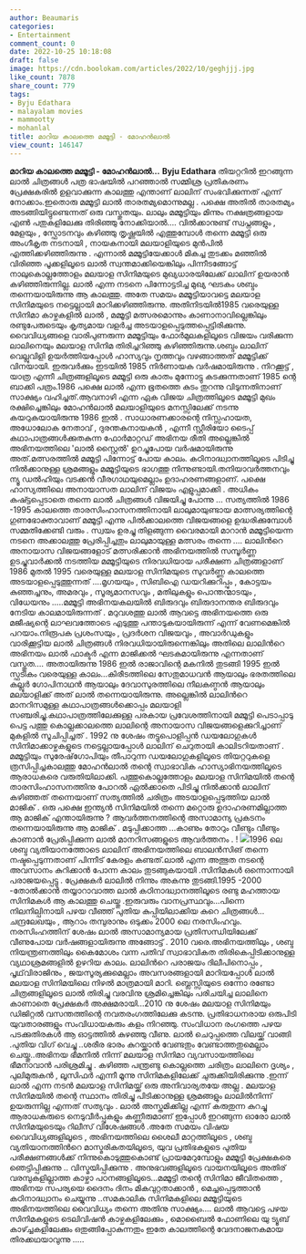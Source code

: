 ```yaml
---
author: Beaumaris
categories:
- Entertainment
comment_count: 0
date: 2022-10-25 10:18:08
draft: false
image: https://cdn.boolokam.com/articles/2022/10/geghjjj.jpg
like_count: 7878
share_count: 779
tags:
- Byju Edathara
- malayalam movies
- mammootty
- mohanlal
title: മാറിയ കാലത്തെ മമ്മൂട്ടി - മോഹൻലാൽ
view_count: 146147
---
```


**മാറിയ കാലത്തെ മമ്മൂട്ടി - മോഹൻലാൽ...** **Byju Edathara** തിയറ്ററിൽ ഇറങ്ങുന്ന ലാൽ ചിത്രങ്ങൾ പത്ര ഭാഷയിൽ പറഞ്ഞാൽ സമ്മിശ്ര പ്രതികരണം പ്രേക്ഷകരിൽ ഉളവാക്കുന്ന കാലത്തു എന്താണ് ലാലിന് സംഭവിക്കുന്നത് എന്ന് നോക്കാം.ഇതൊരു മമ്മൂട്ടി ലാൽ താരതമ്യമൊന്നുമല്ല . പക്ഷെ അതിൽ താരതമ്യം അടങ്ങിയിട്ടുണ്ടെന്നത് ഒരു വസ്തുതയും. ലാലും മമ്മൂട്ടിയും മിന്നും നക്ഷത്രങ്ങളായ എൺ പതുകളിലേക്കു തിരിഞ്ഞു നോക്കിയാൽ.... വിൽക്കാനുണ്ട് സ്വപ്നങ്ങളും , മേളയും , സ്ഫോടനവും കഴിഞ്ഞു തൃഷ്ണയിൽ എത്തുമ്പോൾ തന്നെ മമ്മൂട്ടി ഒരു അംഗീകൃത നടനായി , നായകനായി മലയാളിയുടെ മുൻപിൽ എത്തിക്കഴിഞ്ഞിരുന്നു . എന്നാൽ മമ്മൂട്ടിയേക്കാൾ മികച്ച തുടക്കം മഞ്ഞിൽ വിരിഞ്ഞ പൂക്കളിലൂടെ ലാൽ സ്വന്തമാക്കിയെങ്കിലും പിന്നീടങ്ങോട്ട് നാലുകൊല്ലത്തോളം മലയാള സിനിമയുടെ മുഖ്യധാരയിലേക്ക് ലാലിന് ഉയരാൻ കഴിഞ്ഞിരുന്നില്ല. ലാൽ എന്ന നടനെ പിന്നോട്ടടിച്ച മുഖ്യ ഘടകം ശബ്ദം തന്നെയായിരുന്നു ആ കാലത്തു. അതേ സമയം മമ്മൂട്ടിയാവട്ടെ മലയാള സിനിമയുടെ നട്ടെല്ലായി മാറിക്കഴിഞ്ഞിരുന്നു. അതിനിടയിൽ1985 വരെയുള്ള സിനിമാ കാഴ്ചകളിൽ ലാൽ , മമ്മൂട്ടി മത്സരമൊന്നും കാണാനാവില്ലെങ്കിലും രണ്ടുപേരുടെയും കൃത്യമായ വളർച്ച അടയാളപ്പെടുത്തപ്പെട്ടിരിക്കുന്നു. വൈവിധ്യങ്ങളെ വാരിപുണരുന്ന മമ്മൂട്ടിയും ഫോർമുലകളിലൂടെ വിജയം വരിക്കുന്ന ലാലിനെയും മലയാള സിനിമ തിരിച്ചറിഞ്ഞു കഴിഞ്ഞിരുന്നു.ശബ്ദം ലാലിന് വെല്ലുവിളി ഉയർത്തിയപ്പോൾ ഹാസ്യവും നൃത്തവും വഴങ്ങാത്തത് മമ്മൂട്ടിക്ക് വിനയായി. ഇരുവർക്കും ഇടയിൽ 1985 നിർണായക വർഷമായിരുന്നു . നിറക്കൂട്ട് , യാത്ര എന്നീ ചിത്രങ്ങളിലൂടെ മമ്മൂട്ടി ഒരു കാതം മുന്നോട്ടു കടക്കുന്നതാണ് 1985 ന്റെ ബാക്കി പത്രം.1986 പക്ഷെ ലാൽ എന്ന ഭൂതത്തെ കുടം തുറന്നു വിടുന്നതിനാണ് സാക്ഷ്യം വഹിച്ചത്.ആവനാഴി എന്ന ഏക വിജയ ചിത്രത്തിലൂടെ മമ്മൂട്ടി മുഖം രക്ഷിച്ചെങ്കിലും മോഹൻലാൽ മലയാളിയുടെ മനസ്സിലേക്ക് നടന്നു കയറുകയായിരുന്നു 1986 ഇൽ . സാധാരണക്കാരന്റെ നിസ്സഹായത, അധോലോക നേതാവ് , ദുരന്തകനായകൻ , എന്നീ സ്റ്റീരിയോ ടൈപ്പ് കഥാപാത്രങ്ങൾക്കുതകുന്ന ഫോർമാറ്റഡ് അഭിനയ രീതി അല്ലെങ്കിൽ അഭിനയത്തിലെ 'ലാൽ സ്റ്റൈൽ' ഉറച്ചുപോയ വർഷമായിരുന്നു അത്.മത്സരത്തിൽ മമ്മൂട്ടി പിന്നോട്ട് പോയ കാലം. കഠിനാദ്ധ്വാനത്തിലൂടെ പിടിച്ചു നിൽക്കാനുള്ള ശ്രമങ്ങളും മമ്മൂട്ടിയുടെ ഭാഗത്തു നിന്നുണ്ടായി.തനിയാവർത്തനവും ന്യൂ ഡൽഹിയും വടക്കൻ വീരഗാഥയുമെല്ലാം ഉദാഹരണങ്ങളാണ്. പക്ഷെ ഹാസ്യത്തിലെ അനായാസത ലാലിന് വിജയം എളുപ്പമാക്കി . അധികം കഷ്ട്ടപ്പെടാതെ തന്നെ ലാൽ ചിത്രങ്ങൾ വിജയിച്ചു പോന്നു ... സത്യത്തിൽ 1986 -1995 കാലത്തെ താരസിംഹാസനത്തിനായി ലാലുമായുണ്ടായ മാത്സര്യത്തിന്റെ ഗുണഭോക്താവാണ്‌ മമ്മൂട്ടി എന്നു പിൽക്കാലത്തെ വിജയങ്ങളെ ഉദ്ധരിക്കുമ്പോൾ സമ്മതിക്കേണ്ടി വരും . സ്വയം ഉരച്ചു തിളങ്ങുന്ന വൈരമായി മാറാൻ മമ്മൂട്ടിയെന്ന നടനെ അക്കാലത്തു പ്രേരിപ്പിച്ചതും ലാലുമായുള്ള മത്സരം തന്നെ .... ലാലിൻറെ അനായാസ വിജയങ്ങളോട് മത്സരിക്കാൻ അഭിനയത്തിൽ സമ്പൂർണ്ണ ഉടച്ചുവാർക്കൽ നടത്തിയ മമ്മൂട്ടിയുടെ നിരവധിയായ പരീക്ഷണ ചിത്രങ്ങളാണ് 1986 മുതൽ 1995 വരെയുള്ള മലയാള സിനിമയുടെ സുവർണ്ണ കാലത്തെ അടയാളപ്പെടുത്തുന്നത് ....മൃഗയയും , സിബിഐ ഡയറിക്കുറിപ്പും , കോട്ടയം കുഞ്ഞച്ചനും, അമരവും , സൂര്യമാനസവും , മതിലുകളും പൊന്തന്മാടയും , വിധേയനും .....മമ്മൂട്ടി അഭിനയകലയിൽ ബിരുദവും ബിരുദാനന്തര ബിരുദവും നേടിയ കാലമായിരുന്നത് . മറുവശത്തു ലാൽ ആവട്ടെ അഭിനയത്തെ ഒരു മജീഷ്യന്റെ ലാഘവത്തോടെ എടുത്തു പന്താടുകയായിരുന്ന് എന്ന് വേണമെങ്കിൽ പറയാം.നിരൂപക പ്രശംസയും , പ്രദർശന വിജയവും , അവാർഡുകളും വാരിക്കൂട്ടിയ ലാൽ ചിത്രങ്ങൾ നിരവധിയായിരുന്നെങ്കിലും അതിലെ ലാലിൻറെ അഭിനയം ലാൽ ഫാക്ടർ എന്ന മാജിക്കൽ ഘടകമായിരുന്നു എന്നതാണ് വസ്തുത.... അതായിരുന്നു 1986 ഇൽ രാജാവിന്റെ മകനിൽ തുടങ്ങി 1995 ഇൽ സ്ഫടികം വരെയുള്ള കാലം...കിരീടത്തിലെ സേതുമാധവൻ ആയാലും ഭരതത്തിലെ കല്ലൂർ ഗോപിനാഥൻ ആയാലും ദേവാസുരത്തിലെ നീലകണ്ഠൻ ആയാലും മലയാളിക്ക് അത് ലാൽ തന്നെയായിരുന്നു. അല്ലെങ്കിൽ ലാലിൻറെ മാനറിസമുള്ള കഥാപാത്രങ്ങൾക്കൊപ്പം മലയാളി സഞ്ചരിച്ചു.കഥാപാത്രത്തിലേക്കുള്ള പരകായ പ്രവേശത്തിനായി മമ്മൂട്ടി പെടാപ്പാടു പെട്ട പത്തു കൊല്ലക്കാലത്തെ ലാലിന്റെ അനായാസ വിജയങ്ങളെക്കുറിച്ചാണ് മുകളിൽ സൂചിപ്പിച്ചത് . 1992 നു ശേഷം തട്ടുപൊളിപ്പൻ ഡയലോഗുകൾ സിനിമാക്കാഴ്ചകളുടെ നട്ടെല്ലായപ്പോൾ ലാലിന് ചെറുതായി കാലിടറിയതാണ് . മമ്മൂട്ടിയും സുരേഷ്‌ഗോപിയും തീപാറുന്ന ഡയലോഗുകളിലൂടെ തിയറ്ററുകളെ ത്രസിപ്പിച്ചകാലത്തു മോഹൻലാൽ തന്റെ സ്വാഭാവിക ഹാസ്യാഭിനയത്തിലൂടെ ആരാധകരെ വരുതിയിലാക്കി. പത്തുകൊല്ലത്തോളം മലയാള സിനിമയിൽ തന്റെ താരസിംഹാസനത്തിനു പോറൽ ഏൽക്കാതെ പിടിച്ചു നിൽക്കാൻ ലാലിന് കഴിഞ്ഞത് തന്നെയാണ് സത്യത്തിൽ ചരിത്രം അടയാളപ്പെടുത്തിയ ലാൽ മാജിക് . ഒരു പക്ഷെ ഇന്ത്യൻ സിനിമയിൽ തന്നെ മറ്റൊരു ഉദാഹരണമില്ലാത്ത ആ മാജിക്‌ എന്തായിരുന്നു ? ആവർത്തനത്തിന്റെ അസാമാന്യ പ്രകടനം തന്നെയായിരുന്നു ആ മാജിക് . മടുപ്പിക്കാത്ത ...കാണും തോറും വീണ്ടും വീണ്ടും കാണാൻ പ്രേരിപ്പിക്കുന്ന ലാൽ മാനറിസങ്ങളുടെ ആവർത്തനം . ! ![](https://cdn.boolokam.com/articles/2022/10/geghjjj.jpg)1996 ലെ ശബ്ദ വ്യതിയാനത്തോടെ ലാലിന് അഭിനയത്തിലെ ബാലൻസിങ് തന്നെ നഷ്ടപ്പെടുന്നതാണ് പിന്നീട് കേരളം കണ്ടത്.ലാൽ എന്ന അത്ഭുത നടന്റെ അവസാനം കുറിക്കാൻ പോന്ന കാലം തുടങ്ങുകയായി .സിനിമകൾ ഒന്നൊന്നായി പരാജയപ്പെട്ടു . പ്രേക്ഷകർ ലാലിൽ നിന്നും അകന്നു തുടങ്ങി.1995 -2000 -തോൽക്കാൻ തയ്യാറാവാത്ത ലാൽ കഠിനാദ്ധ്വാനത്തിലൂടെ രണ്ടു മഹത്തായ സിനിമകൾ ആ കാലത്തു ചെയ്തു .ഇരുവരും വാനപ്രസ്ഥവും...പിന്നെ നിലനില്പിനായി പഴയ വീഞ്ഞ് പുതിയ കുപ്പിയിലാക്കിയ കുറെ ചിത്രങ്ങൾ... ചന്ദ്രലേഖയും , ആറാം തമ്പുരാനും ഒടുക്കം 2000 ലെ നരസിംഹവും. നരസിംഹത്തിന് ശേഷം ലാൽ അസാമാന്യമായ പ്രതിസന്ധിയിലേക്ക് വീണുപോയ വർഷങ്ങളായിരുന്നു അങ്ങോട്ട് . 2010 വരെ.അഭിനയത്തിലും , ശബ്ദ നിയന്ത്രണത്തിലും കൈമോശം വന്ന പതിവ് സ്വാഭാവികത തിരികെപ്പിടിക്കാനുള്ള വ്യഥാശ്രമങ്ങളിൽ ഉഴറിയ കാലം. ലാലിൻറെ പരാജയം ദിലീപിനൊപ്പം , പൃഥ്‌വിരാജിനും , ജയസൂര്യക്കുമെല്ലാം അവസരങ്ങളായി മാറിയപ്പോൾ ലാൽ മലയാള സിനിമയിലെ നിഴൽ മാത്രമായി മാറി. ബ്ലെസ്സിയുടെ ഒന്നോ രണ്ടോ ചിത്രങ്ങളിലൂടെ ലാൽ തിരിച്ചു വരവിനു ശ്രമിച്ചെങ്കിലും പരിചയിച്ച ലാലിനെ കാണാതെ പ്രേക്ഷകർ അക്ഷമരായി...2010 നു ശേഷം മലയാള സിനിമയും ഡിജിറ്റൽ വസന്തത്തിന്റെ നവതരംഗത്തിലേക്കു കടന്നു. പ്രതിഭാധനരായ ഒരുപിടി യുവതാരങ്ങളും സംവിധായകരും കളം നിറഞ്ഞു. സംവിധാന രംഗത്തെ പഴയ പടക്കുതിരകൾ ആ ഓട്ടത്തിൽ കുഴഞ്ഞു വീണു. ലാൽ ചെറുപ്പത്തെ വിലയ്ക്ക് വാങ്ങി .പുതിയ വിഗ് വെച്ചു ..ശരീര ഭാരം കുറയ്ക്കാൻ വേണ്ടതും വേണ്ടാത്തതുമെല്ലാം ചെയ്തു..അഭിനയ ഭീമനിൽ നിന്ന് മലയാള സിനിമാ വ്യവസായത്തിലെ ഭീമനാവാൻ പരിശ്രമിച്ചു . കഴിഞ്ഞ പന്ത്രണ്ടു കൊല്ലത്തെ ചരിത്രം ലാലിനെ ദൃശ്യം , പുലിമുരുകൻ , ലൂസിഫർ എന്നീ മൂന്നു സിനിമകളിലേക്ക് ചുരുക്കിയിരിക്കുന്നു .ഇന്ന് ലാൽ എന്ന നടൻ മലയാള സിനിമയ്ക്ക് ഒരു അനിവാര്യതയേ അല്ല . മലയാള സിനിമയിൽ തന്റെ സ്ഥാനം തിരിച്ചു പിടിക്കാനുള്ള ശ്രമങ്ങളും ലാലിൽനിന്ന് ഉയരുന്നില്ല എന്നത് സത്യവും . ലാൽ അസ്തമിക്കില്ല എന്ന് കരുതുന്ന കുറച്ചു ആരാധകരുടെ നെടുവീർപ്പുകളും കണ്ണീരുമാണ് ഇപ്പോൾ ഇറങ്ങുന്ന ഓരോ ലാൽ സിനിമയുടെയും റിലീസ്‌ വിശേഷങ്ങൾ .അതേ സമയം വിഷയ വൈവിധ്യങ്ങളിലൂടെ , അഭിനയത്തിലെ ശൈലീ മാറ്റത്തിലൂടെ , ശബ്ദ വ്യതിയാനത്തിൻറെ മാസ്മരികതയിലൂടെ, യുവ പ്രതിഭകളുടെ പുതിയ പരീക്ഷണങ്ങൾക്ക് നിന്നുകൊടുത്തുകൊണ്ട് പ്രായമേറുമ്പോളും മമ്മൂട്ടി പ്രേക്ഷകരെ ഞെട്ടിപ്പിക്കുന്നു .. വിസ്മയിപ്പിക്കുന്നു . അനുഭവങ്ങളിലൂടെ വായനയിലൂടെ അതിര് വരമ്പുകളില്ലാത്ത കാഴ്ചാ പഠനങ്ങളിലൂടെ...മമ്മൂട്ടി തന്റെ സിനിമാ ജീവിതത്തെ , അഭിനയ സപര്യയെ ദൈനം ദിനം മികവുറ്റതാക്കാൻ , മെച്ചപ്പെടുത്താൻ കഠിനാദ്ധ്വാനം ചെയ്യുന്നു ..സമകാലിക സിനിമകളിലെ മമ്മൂട്ടിയുടെ അഭിനയത്തിലെ വൈവിധ്യം തന്നെ അതിനു സാക്ഷ്യം.... ലാൽ ആവട്ടെ പഴയ സിനിമകളുടെ ടെലിവിഷൻ കാഴ്ചകളിലേക്കും , മൊബൈൽ ഫോണിലെ യു ട്യൂബ് കാഴ്ച്ചകളിലേക്കും ഒതുങ്ങിപ്പോകുന്നതും ഇതേ കാലത്തിന്റെ വേദനാജനകമായ തിരക്കഥയാവുന്നു .....